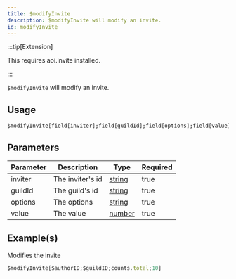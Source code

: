 ```yaml
---
title: $modifyInvite
description: $modifyInvite will modify an invite.
id: modifyInvite
---
```


:::tip[Extension]

This requires aoi.invite installed.

:::

`$modifyInvite` will modify an invite.

## Usage

```aoi
$modifyInvite[field[inviter];field[guildId];field[options];field[value]]
```

## Parameters

| Parameter | Description      | Type                                                                                              | Required |
| --------- | ---------------- | ------------------------------------------------------------------------------------------------- | -------- |
| inviter   | The inviter's id | [string](https://developer.mozilla.org/en-US/docs/Web/JavaScript/Reference/Global_Objects/String) | true     |
| guildId   | The guild's id   | [string](https://developer.mozilla.org/en-US/docs/Web/JavaScript/Reference/Global_Objects/String) | true     |
| options   | The options      | [string](https://developer.mozilla.org/en-US/docs/Web/JavaScript/Reference/Global_Objects/String) | true     |
| value     | The value        | [number](https://developer.mozilla.org/en-US/docs/Web/JavaScript/Reference/Global_Objects/Number) | true     |

## Example(s)

Modifies the invite

```javascript
$modifyInvite[$authorID;$guildID;counts.total;10]
```

